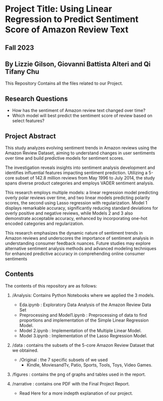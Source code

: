 # Project Title: Using Linear Regression to Predict Sentiment Score of Amazon Review Text

## Fall 2023

## By Lizzie Gilson, Giovanni Battista Alteri and Qi Tifany Chu 

This Repository Contains all the files related to our Project.

## Research Questions 

- How has the sentiment of Amazon review text changed over time?
- Which model will best predict the sentiment score of review based on select features?

## Project Abstract

  This study analyzes evolving sentiment trends in Amazon reviews using the Amazon
Review Dataset, aiming to understand changes in user sentiments over time and build predictive
models for sentiment scores.

  The investigation reveals insights into sentiment analysis development and identifies
influential features impacting sentiment prediction. Utilizing a 5-core subset of 142.8 million
reviews from May 1996 to July 2014, the study spans diverse product categories and employs
VADER sentiment analysis.

  This research employs multiple models: a linear regression model predicting overly polar
reviews over time, and two linear models predicting polarity scores, the second using Lasso
regression with regularization. Model 1 displays remarkable accuracy, significantly reducing
standard deviations for overly positive and negative reviews, while Models 2 and 3 also
demonstrate acceptable accuracy, enhanced by incorporating one-hot encoded categories and
regularization.

  This research emphasizes the dynamic nature of sentiment trends in Amazon reviews and
underscores the importance of sentiment analysis in understanding consumer feedback nuances.
Future studies may explore alternative sentiment analysis methods and advanced modeling
techniques for enhanced predictive accuracy in comprehending online consumer sentiments


## Contents

The contents of this repository are as follows: 

1) /Analysis: Contains Python Notebooks where we applied the 3 models. 
    - Eda.ipynb : Exploratory Data Analysis of the Amazon Review Data Set
    - Preprocessing and Model1.ipynb : Preprocessing of data to find proportions and implementation of the Simple Linear Regression Model. 
    - Model 2.ipynb : Implementation of the Multiple Linear Model.
    - Model 3.ipynb : Implementation of the Lasso Regression Model.
      
2) /data : contains the subsets of the 5-core Amazon Review Dataset that we obtained.
   - /Original : the 7 specific subsets of we used
       - Kindle, MoviesandTv, Patio, Sports, Tools, Toys, Video Games.
3) /figures : contains the png of graphs and tables used in the report.
4) /narrative : contains one PDF with the Final Project Report.
     - Read Here for a more indepth explanation of our project. 
